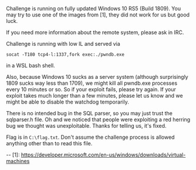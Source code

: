 Challenge is running on fully updated Windows 10 RS5 (Build 1809). You
may try to use one of the images from [1], they did not work for us but
good luck.

If you need more information about the remote system, please ask in IRC.

Challenge is running with low IL and served via

    socat -T180 tcp4-l:1337,fork exec:./pwndb.exe

in a WSL bash shell.

Also, because Windows 10 sucks as a server system (although surprisingly 1809
sucks way less than 1709), we might kill all pwndb.exe processes every 10 minutes
or so. So if your exploit fails, please try again. If your exploit takes much
longer than a few minutes, please let us know and we might be able to disable
the watchdog temporarily.

There is no intended bug in the SQL parser, so you may just trust the
sqlparser.h file. Oh and we noticed that people were exploiting a red herring
bug we thought was unexploitable. Thanks for telling us, it's fixed.

Flag is in `C:\flag.txt`. Don't assume the challenge process is allowed anything
other than to read this file.

--
[1]: https://developer.microsoft.com/en-us/windows/downloads/virtual-machines
